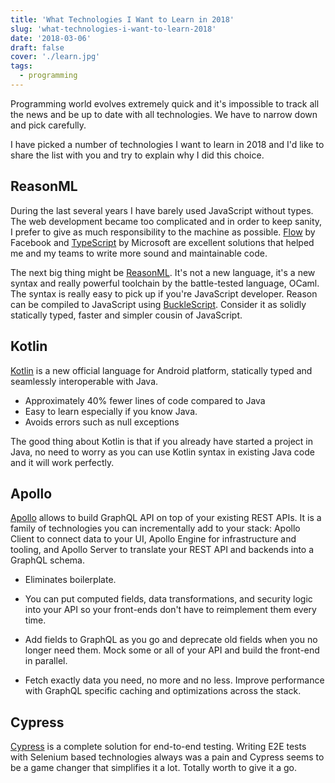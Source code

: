 ```yaml
---
title: 'What Technologies I Want to Learn in 2018'
slug: 'what-technologies-i-want-to-learn-2018'
date: '2018-03-06'
draft: false
cover: './learn.jpg'
tags:
  - programming
---
```


Programming world evolves extremely quick and it's impossible to track all the news and be up to date with all technologies. We have to narrow down and pick carefully.

I have picked a number of technologies I want to learn in 2018 and I'd like to share the list with you and try to explain why I did this choice.

## ReasonML

During the last several years I have barely used JavaScript without types. The web development became too complicated and in order to keep sanity, I prefer to give as much responsibility to the machine as possible. [Flow](https://flow.org/) by Facebook and [TypeScript](https://www.typescriptlang.org/) by Microsoft are excellent solutions that helped me and my teams to write more sound and maintainable code.

The next big thing might be [ReasonML](https://reasonml.github.io/). It's not a new language, it's a new syntax and really powerful toolchain by the battle-tested language, OCaml. The syntax is really easy to pick up if you're JavaScript developer. Reason can be compiled to JavaScript using [BuckleScript](https://bucklescript.github.io/). Consider it as solidly statically typed, faster and simpler cousin of JavaScript.

## Kotlin

[Kotlin](https://kotlinlang.org/) is a new official language for Android platform, statically typed and seamlessly interoperable with Java.

- Approximately 40% fewer lines of code compared to Java
- Easy to learn especially if you know Java.
- Avoids errors such as null exceptions

The good thing about Kotlin is that if you already have started a project in Java, no need to worry
as you can use Kotlin syntax in existing Java code and it will work perfectly.

## Apollo

[Apollo](https://www.apollographql.com/) allows to build GraphQL API on top of your existing REST APIs. It is a family of technologies you can incrementally add to your stack: Apollo Client to connect data to your UI, Apollo Engine for infrastructure and tooling, and Apollo Server to translate your REST API and backends into a GraphQL schema.

- Eliminates boilerplate.

- You can put computed fields, data transformations, and security logic into your API so your front-ends don't have to reimplement them every time.

- Add fields to GraphQL as you go and deprecate old fields when you no longer need them. Mock some or all of your API and build the front-end in parallel.

- Fetch exactly data you need, no more and no less. Improve performance with GraphQL specific caching and optimizations across the stack.

## Cypress

[Cypress](https://www.cypress.io/) is a complete solution for end-to-end testing. Writing E2E tests with Selenium based technologies always was a pain and Cypress seems to be a game changer that simplifies it a lot. Totally worth to give it a go.
